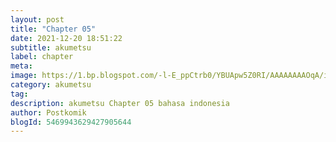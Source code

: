 ```yaml
---
layout: post 
title: "Chapter 05"
date: 2021-12-20 18:51:22
subtitle: akumetsu
label: chapter
meta: 
image: https://1.bp.blogspot.com/-l-E_ppCtrb0/YBUApw5Z0RI/AAAAAAAAOqA/ib660vyfCA0QPi8bQp-9YB34cHskafwPwCLcBGAsYHQ/s72-c/03.jpg
category: akumetsu
tag: 
description: akumetsu Chapter 05 bahasa indonesia 
author: Postkomik
blogId: 5469943629427905644 
---
```

